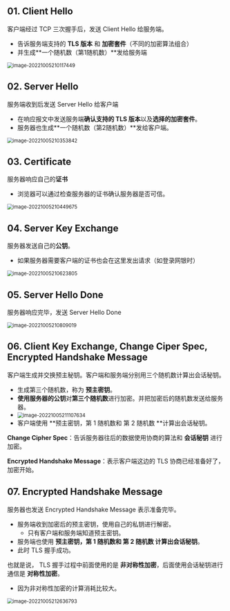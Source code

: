 ## 01. Client Hello

客户端经过 TCP 三次握手后，发送 Client Hello 给服务端。

- 告诉服务端支持的 **TLS 版本** 和 **加密套件**（不同的加密算法组合）
- 并生成**一个随机数（第1随机数）**发给服务端

<img src="E:\js\java-script-learning-notes\面试题\HTTPS 握手过程.assets\image-20221005210117449.png" alt="image-20221005210117449" style="zoom:80%;" />

## 02. Server Hello

服务端收到后发送 Server Hello 给客户端

- 在响应报文中发送服务端**确认支持的 TLS 版本**以及**选择的加密套件**。
- 服务器也生成**一个随机数（第2随机数）**发给客户端。

<img src="E:\js\java-script-learning-notes\面试题\HTTPS 握手过程.assets\image-20221005210353842.png" alt="image-20221005210353842" style="zoom:80%;" />

## 03. Certificate

服务器响应自己的**证书**

- 浏览器可以通过检查服务器的证书确认服务器是否可信。

<img src="E:\js\java-script-learning-notes\面试题\HTTPS 握手过程.assets\image-20221005210449675.png" alt="image-20221005210449675" style="zoom:80%;" />

## 04. Server Key Exchange

服务器发送自己的**公钥**。

- 如果服务器需要客户端的证书也会在这里发出请求（如登录网银时）

<img src="E:\js\java-script-learning-notes\面试题\HTTPS 握手过程.assets\image-20221005210623805.png" alt="image-20221005210623805" style="zoom:80%;" />

## 05. Server Hello Done

服务器响应完毕，发送 Server Hello Done

<img src="E:\js\java-script-learning-notes\面试题\HTTPS 握手过程.assets\image-20221005210809019.png" alt="image-20221005210809019" style="zoom:80%;" />

## 06. Client Key Exchange, Change Ciper Spec, Encrypted Handshake Message

客户端生成并交换预主秘钥。客户端和服务端分别用三个随机数计算出会话秘钥。

- 生成第三个随机数，称为 **预主密钥**。
- **使用服务器的公钥**对**第三个随机数**进行加密。并把加密后的随机数发送给服务器。
- <img src="E:\js\java-script-learning-notes\面试题\HTTPS 握手过程.assets\image-20221005211107634.png" alt="image-20221005211107634" style="zoom:80%;" />
- 客户端使用 **预主密钥，第 1 随机数和 第 2 随机数 **计算出会话秘钥。

**Change Cipher Spec**：告诉服务器往后的数据使用协商的算法和 **会话秘钥** 进行加密。

**Encrypted Handshake Message**：表示客户端这边的 TLS 协商已经准备好了，加密开始。

## 07. Encrypted Handshake Message

服务器也发送 Encrypted Handshake Message 表示准备完毕。

- 服务端收到加密后的预主密钥，使用自己的私钥进行解密。
  - 只有客户端和服务端知道预主密钥。
- 服务端也使用 **预主密钥，第 1 随机数和 第 2 随机数 **计算出**会话秘钥**。
- 此时 TLS 握手成功。



也就是说， TLS 握手过程中前面使用的是 **非对称性加密**，后面使用会话秘钥进行通信是 **对称性加密**。

- 因为非对称性加密的计算消耗比较大。

<img src="E:\js\java-script-learning-notes\面试题\HTTPS 握手过程.assets\image-20221005212636793.png" alt="image-20221005212636793" style="zoom:80%;" />